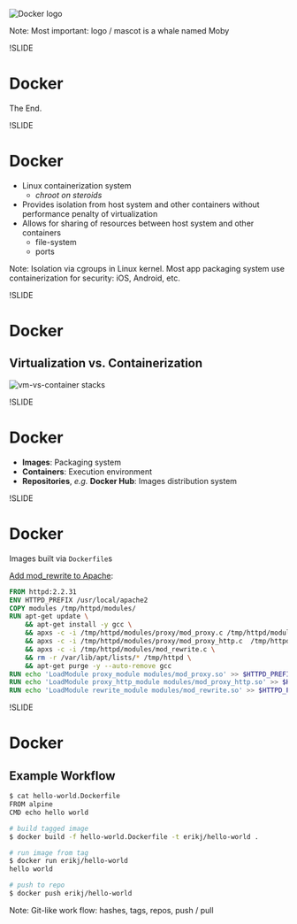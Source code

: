 ![Docker logo](images/docker-logo.png)

Note: Most important: logo / mascot is a whale named Moby

!SLIDE
# Docker

The End.

!SLIDE
# Docker

- Linux containerization system
  - *chroot on steroids*
- Provides isolation from host system and other containers without performance penalty of virtualization
- Allows for sharing of resources between host system and other containers
  - file-system
  - ports

Note: Isolation via cgroups in Linux kernel. Most app packaging system use containerization for security: iOS, Android, etc.

!SLIDE
# Docker
## Virtualization vs. Containerization

![vm-vs-container stacks](images/docker_vm.jpg)

!SLIDE
# Docker

- **Images**: Packaging system
- **Containers**: Execution environment 
- **Repositories**, *e.g.* **Docker Hub**: Images distribution system

!SLIDE
# Docker

Images built via `Dockerfile`s

[Add mod_rewrite to Apache](https://github.com/ncareol/docker-library/blob/master/httpd/2.2/rewrite/Dockerfile):

```Dockerfile
FROM httpd:2.2.31
ENV HTTPD_PREFIX /usr/local/apache2
COPY modules /tmp/httpd/modules/
RUN apt-get update \
    && apt-get install -y gcc \
    && apxs -c -i /tmp/httpd/modules/proxy/mod_proxy.c /tmp/httpd/modules/proxy/proxy_util.c \
    && apxs -c -i /tmp/httpd/modules/proxy/mod_proxy_http.c  /tmp/httpd/modules/proxy/proxy_util.c \
    && apxs -c -i /tmp/httpd/modules/mod_rewrite.c \
    && rm -r /var/lib/apt/lists/* /tmp/httpd \
    && apt-get purge -y --auto-remove gcc
RUN echo 'LoadModule proxy_module modules/mod_proxy.so' >> $HTTPD_PREFIX/conf/httpd.conf
RUN echo 'LoadModule proxy_http_module modules/mod_proxy_http.so' >> $HTTPD_PREFIX/conf/httpd.conf
RUN echo 'LoadModule rewrite_module modules/mod_rewrite.so' >> $HTTPD_PREFIX/conf/httpd.conf
```

!SLIDE
# Docker

## Example Workflow

```sh
$ cat hello-world.Dockerfile
FROM alpine
CMD echo hello world

# build tagged image
$ docker build -f hello-world.Dockerfile -t erikj/hello-world .

# run image from tag
$ docker run erikj/hello-world
hello world

# push to repo
$ docker push erikj/hello-world
```

Note: Git-like work flow: hashes, tags, repos, push / pull
